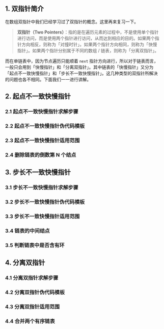 ## 1. 双指针简介

在数组双指针中我们已经学习过了双指针的概念。这里再来复习一下。

> **双指针（Two Pointers）**：指的是在遍历元素的过程中，不是使用单个指针进行访问，而是使用两个指针进行访问，从而达到相应的目的。如果两个指针方向相反，则称为「对撞时针」。如果两个指针方向相同，则称为「快慢指针」。如果两个指针分别属于不同的数组 / 链表，则称为「分离双指针」。

而在单链表中，因为节点遍历只能顺着 `next` 指针方向进行，所以对于链表而言，一般只会用到「快慢指针」和「分离双指针」。其中链表的「快慢指针」又分为「起点不一致快慢指针」和「步长不一致快慢指针」。这几种类型的双指针所解决的问题也各不相同。下面我们一一进行讲解。

## 2. 起点不一致快慢指针

### 2.1 起点不一致快慢指针求解步骤

### 2.2 起点不一致快慢指针伪代码模板

### 2.3 起点不一致快慢指针适用范围

### 2.4 删除链表的倒数第 N 个结点

## 3. 步长不一致快慢指针

### 3.1 步长不一致快慢指针求解步骤

### 3.2 步长不一致快慢指针伪代码模板

### 3.3 步长不一致快慢指针适用范围

### 3.4 链表的中间结点

### 3.5 判断链表中是否含有环

## 4. 分离双指针

### 4.1 分离双指针求解步骤

### 4.2 分离双指针伪代码模板

### 4.3 分离双指针适用范围

### 4.4 合并两个有序链表